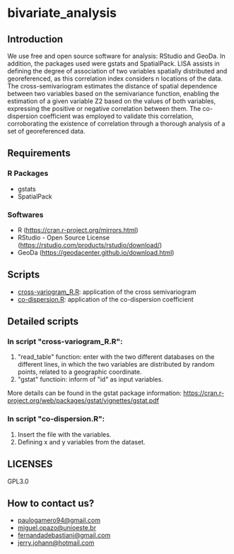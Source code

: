 # bivariate_analysis

## Introduction

We use free and open source software for analysis: RStudio and GeoDa. In addition, the packages used were gstats and SpatialPack. LISA assists in defining the degree of association of two variables spatially distributed and georeferenced, as this correlation index considers n locations of the data. The cross-semivariogram estimates the distance of spatial dependence between two variables based on the semivariance function, enabling the estimation of a given variable Z2 based on the values of both variables, expressing the positive or negative correlation between them. The co-dispersion coefficient was employed to validate this correlation, corroborating the existence of correlation through a thorough analysis of a set of georeferenced data.

## Requirements

### R Packages
* gstats
* SpatialPack

### Softwares
* R (https://cran.r-project.org/mirrors.html)
* RStudio - Open Source License (https://rstudio.com/products/rstudio/download/)
* GeoDa (https://geodacenter.github.io/download.html)

## Scripts
* [cross-variogram_R.R](scripts/cross-variogram_R.R): application of the cross semivariogram
* [co-dispersion.R](scripts/co-dispersion.R): application of the co-dispersion coefficient

## Detailed scripts

### In script "cross-variogram_R.R":
1. "read_table" function: enter with the two different databases on the different lines, in which the two variables are distributed by random points, related to a geographic coordinate.
2. "gstat" functioin: inform of "id" as input variables.

More details can be found in the gstat package information: https://cran.r-project.org/web/packages/gstat/vignettes/gstat.pdf

### In script "co-dispersion.R":
1. Insert the file with the variables.
2. Defining x and y variables from the dataset.

## LICENSES
GPL3.0

## How to contact us?
* paulogamero94@gmail.com
* miguel.opazo@unioeste.br
* fernandadebastiani@gmail.com
* jerry.johann@hotmail.com
